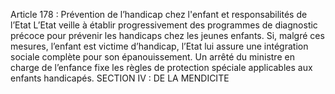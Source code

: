 Article 178 : Prévention de l’handicap chez l'enfant et responsabilités de l’Etat
L’Etat veille à établir progressivement des programmes de diagnostic précoce pour prévenir les handicaps chez les jeunes enfants.
Si, malgré ces mesures, l’enfant est victime d’handicap, l’Etat lui assure une intégration sociale complète pour son épanouissement.
Un arrêté du ministre en charge de l’enfance fixe les règles de protection spéciale applicables aux enfants handicapés.
SECTION IV : DE LA MENDICITE